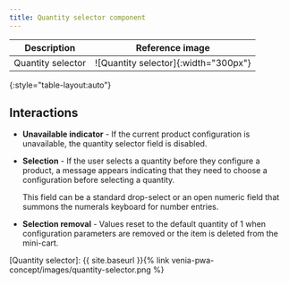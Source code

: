 ```yaml
---
title: Quantity selector component
---
```

| Description       | Reference image                      |
| ----------------- | :----------------------------------: |
| Quantity selector | ![Quantity selector]{:width="300px"} |
{:style="table-layout:auto"}

## Interactions

* **Unavailable indicator** - If the current product configuration is unavailable, the quantity selector field is disabled.
* **Selection** - If the user selects a quantity before they configure a product, a message appears indicating that they need to choose a configuration before selecting a quantity.
  
  This field can be a standard drop-select or an open numeric field that summons the numerals keyboard for number entries.
* **Selection removal** - Values reset to the default quantity of 1 when configuration parameters are removed or the item is deleted from the mini-cart.

[Quantity selector]: {{ site.baseurl }}{% link venia-pwa-concept/images/quantity-selector.png %}